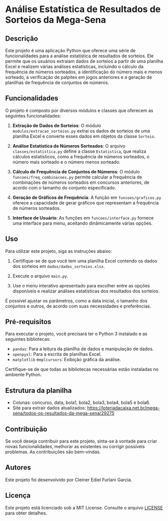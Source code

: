 # Análise Estatística de Resultados de Sorteios da Mega-Sena

## Descrição

Este projeto é uma aplicação Python que oferece uma série de funcionalidades para a análise estatística de resultados de sorteios. Ele permite que os usuários extraiam dados de sorteios a partir de uma planilha Excel e realizem várias análises estatísticas, incluindo o cálculo da frequência de números sorteados, a identificação do número mais e menos sorteado, a verificação de palpites em jogos anteriores e a geração de planilhas de frequência de conjuntos de números.

## Funcionalidades

O projeto é composto por diversos módulos e classes que oferecem as seguintes funcionalidades:

1. **Extração de Dados de Sorteios**: O módulo `modulos/extracao_sorteios.py` extrai os dados de sorteios de uma planilha Excel e converte esses dados em objetos da classe `Sorteio`.

2. **Análise Estatística de Números Sorteados**: O arquivo `classes/estatistica.py` define a classe `Estatistica`, que realiza cálculos estatísticos, como a frequência de números sorteados, o número mais sorteado e o número menos sorteado.

3. **Cálculo de Frequência de Conjuntos de Números**: O módulo `funcoes/freq_combinacoes.py` permite calcular a frequência de combinações de números sorteados em concursos anteriores, de acordo com o tamanho do conjunto especificado.

4. **Geração de Gráficos de Frequência**: A função em `funcoes/graficos.py` oferece a capacidade de gerar gráficos que representam a frequência de números sorteados.

5. **Interface de Usuário**: As funções em `funcoes/interface.py` fornece uma interface para menu, aceitando dinâmicamente várias opções.

## Uso

Para utilizar este projeto, siga as instruções abaixo:

1. Certifique-se de que você tem uma planilha Excel contendo os dados dos sorteios em `dados/dados_sorteios.xlsx`.

2. Execute o arquivo `main.py`.

3. Use o menu interativo apresentado para escolher entre as opções disponíveis e realizar análises estatísticas dos resultados dos sorteios.

É possível ajustar os parâmetros, como a data inicial, o tamanho dos conjuntos e outros, de acordo com suas necessidades e preferências.

## Pré-requisitos

Para executar o projeto, você precisará ter o Python 3 instalado e as seguintes bibliotecas:

- `pandas`: Para a leitura da planilha de dados e manipulação de dados.
- `openpyxl`: Para a escrita de planilhas Excel.
- `matplotlib` e`mplcursors`: Exibição gráfica da análise.

Certifique-se de que todas as bibliotecas necessárias estão instaladas no ambiente Python.

## Estrutura da planilha

- Colunas: concurso, data, bola1, bola2, bola3, bola4, bola5 e bola6.
- Site para extrair dados atualizados: https://loteriadacaixa.net.br/mega-sena/todos-os-resultados-da-mega-sena/29275

## Contribuição

Se você deseja contribuir para este projeto, sinta-se à vontade para criar novas funcionalidades, melhorar as existentes ou corrigir possíveis problemas. As contribuições são bem-vindas.

## Autores

Este projeto foi desenvolvido por Cleiner Ediel Furlani Garcia.

## Licença

Este projeto está licenciado sob a MIT License. Consulte o arquivo [LICENSE](LICENSE) para obter detalhes.
